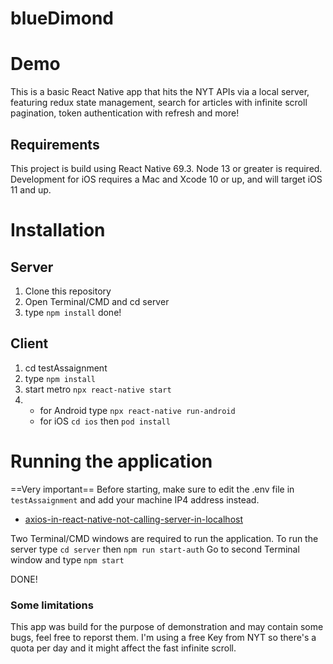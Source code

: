 # blueDimond

# Demo

This is a basic React Native app that hits the NYT APIs via a local server, featuring redux state management, search for articles with infinite scroll pagination, token authentication with refresh and more!

## Requirements

This project is build using React Native 69.3.
Node 13 or greater is required. Development for iOS requires a Mac and Xcode 10 or up, and will target iOS 11 and up.

# Installation

## Server

1. Clone this repository
2. Open Terminal/CMD and cd server
3. type `npm install`
   done!

## Client

1. cd testAssaignment
2. type `npm install`
3. start metro `npx react-native start`
4. - for Android type `npx react-native run-android`
   - for iOS `cd ios` then `pod install`

# Running the application

==Very important==
Before starting, make sure to edit the .env file in `testAssaignment` and add your machine IP4 address instead.

- [axios-in-react-native-not-calling-server-in-localhost](https://stackoverflow.com/questions/42189301/axios-in-react-native-not-calling-server-in-localhost)

Two Terminal/CMD windows are required to run the application.
To run the server type `cd server` then `npm run start-auth`
Go to second Terminal window and type `npm start`

DONE!

### Some limitations

This app was build for the purpose of demonstration and may contain some bugs, feel free to reporst them.
I'm using a free Key from NYT so there's a quota per day and it might affect the fast infinite scroll.
